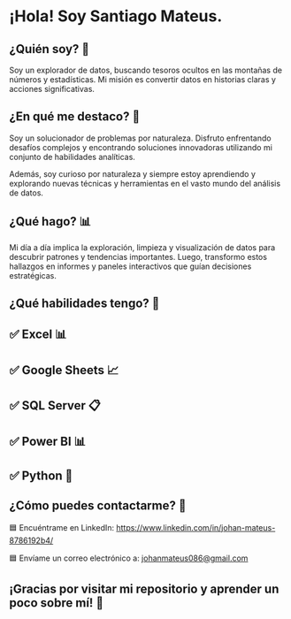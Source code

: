 # ¡Hola! Soy Santiago Mateus. 


## ¿Quién soy? 🌟

Soy un explorador de datos, buscando tesoros ocultos en las montañas de números y estadísticas. Mi misión es convertir datos en historias claras y acciones significativas.

## ¿En qué me destaco? 🎯

Soy un solucionador de problemas por naturaleza. Disfruto enfrentando desafíos complejos y encontrando soluciones innovadoras utilizando mi conjunto de habilidades analíticas.

Además, soy curioso por naturaleza y siempre estoy aprendiendo y explorando nuevas técnicas y herramientas en el vasto mundo del análisis de datos.

## ¿Qué hago? 📊

Mi día a día implica la exploración, limpieza y visualización de datos para descubrir patrones y tendencias importantes. Luego, transformo estos hallazgos en informes y paneles interactivos que guían decisiones estratégicas.

## ¿Qué habilidades tengo? 💼

## ✅ Excel  📊  
## ✅ Google Sheets  📈  
## ✅ SQL Server  📋  
## ✅ Power BI  📊  
## ✅ Python  🐍  


## ¿Cómo puedes contactarme? 📩

🟦 Encuéntrame en LinkedIn: https://www.linkedin.com/in/johan-mateus-8786192b4/

🟦 Envíame un correo electrónico a: johanmateus086@gmail.com
## ¡Gracias por visitar mi repositorio y aprender un poco sobre mí! 🚀
